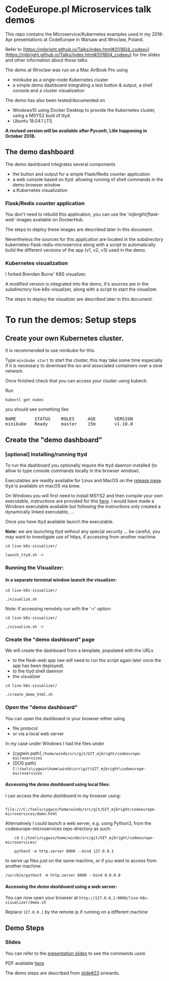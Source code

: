 # CodeEurope.pl Microservices talk demos


This repo contains the Microservice/Kubernetes examples used in my 2018-Apr presentations at CodeEurope in Warsaw and Wroclaw, Poland.

Refer to [https://mjbright.github.io/Talks/index.html#201804_codeeu](https://mjbright.github.io/Talks/index.html#201804_codeeu) for the slides and other information about those talks.

The demo at Wroclaw was run on a Mac AirBook Pro using

- minikube as a single-node Kubernetes cluster
- a simple demo dashboard integrating a test button & output, a shell console and a cluster visualization

The demo has also been tested/documented on

- Windows10 using Docker Desktop to provide the Kubernetes cluster, using a MSYS2 buid of ttyd.
- Ubuntu 18.04.1 LTS

**A revised version will be available after Pyconfr, Lille happening in October 2018.**

## The demo dashboard

The demo dashboard integrates several components

- the button and output for a simple Flask/Redis counter application
- a web console based on ttyd: allowing running of shell commands in the demo browser window
- a Kubernetes visualization 

### Flask/Redis counter application

You don't need to rebuild this application, you can use the '*mjbright/flask-web*' images available on DockerHub.

The steps to deploy these images are described later in this document.

Nevertheless the sources for this application are located in the subdirectory kubernetes-flask-redis-microservice along with a script to automatically build the different versions of the app (v1, v2, v3) used in the demo.

### Kubernetes visualization 

I forked Brendan Burns' K8S visualizer.

A modified version is integrated into the demo, it's sources are in the subdirectory live-k8s-visualizer, along with a script to start the visualizer.

The steps to deploy the visualizer are described later in this document.

# To run the demos: Setup steps

## Create your own Kubernetes cluster.

It is recommended to use minikube for this.

Type ```minikube start``` to start the cluster, this may take some time especially if it is necessary to download the iso and associated containers over a slow network.

Once finished check that you can access your cluster using kubectl.

Run

```kubectl get nodes```

you should see something like:

<pre>
NAME       STATUS    ROLES     AGE       VERSION
minikube   Ready     master    15m       v1.10.0
</pre>

## Create the "demo dashboard"


### [optional] Installing/running ttyd
To run the dashboard you optionally require the ttyd daemon installed (to allow to type console commands locally in the browser window).

Executables are readily available for Linux and MacOS on the [release page](https://github.com/tsl0922/ttyd/releases).
ttyd is available on macOS via brew.

On Windows you will first need to install MSYS2 and then compile your own executable, instructions are provided for this [here](https://github.com/tsl0922/ttyd/tree/master/msys2).  I would have made a Windows executable available but following the instructions only created a dynamically linked executable, ... 

Once you have ttyd available launch the executable.

**Note:** we are launching ttyd without any special security ... be careful, you may want to investigate use of https, if accessing from another machine.

```
cd live-k8s-visualizer/

launch_ttyd.sh -r
```

### Running the Visualizer:

#### In a separate terminal window launch the visualizer:

```
cd live-k8s-visualizer/

./visualize.sh
```

Note: if accessing remotely run with the '-r' option:
```
cd live-k8s-visualizer/

./visualize.sh -r
```

### Create the "demo dashboard" page

We will create the dashboard from a template, populated with the URLs

- to the flask-web app (we will need to run the script again later once the app has been deployed).
- to the ttyd shell daemon
- the visualizer

```
cd live-k8s-visualizer/

./create_demo_html.sh
```

### Open the "demo dashboard"

You can open the dashboard in your browser either using

- file protocol
- or via a local web server

In my case under Windows I had the files under

- [cygwin path] ```/home/windo/src/git/GIT_mjbright/codeeurope-microservices```
- [DOS path] ```C:\tools\cygwin\home\windo\src\git\GIT_mjbright\codeeurope-microservices```


#### Accessing the *demo dashboard* using local files:
I can access the *demo dashboard* in my browser using:
```
    file:///C:/tools/cygwin/home/windo/src/git/GIT_mjbright/codeeurope-microservices/demo.html
```

Alternatively I could launch a web server, e.g. using Python3, from the codeeurope-microservices repo directory as such:

```
    cd C:/tools/cygwin/home/windo/src/git/GIT_mjbright/codeeurope-microservices/

    python3 -m http.server 8000 --bind 127.0.0.1
```

to serve up files just on the same machine, or if you want to access from another machine:
```
/usr/bin/python3 -m http.server 8000 --bind 0.0.0.0
```

#### Accessing the *demo dashboard* using a web server:
You can now open your browser at
```http://127.0.0.1:8000/live-k8s-visualizer/demo.sh```

Replace ```127.0.0.1``` by the remote ip if running on a different machine



## Demo Steps



### Slides

You can refer to the [presentation slides](https://mjbright.github.io/Talks/2018-Apr-26_CodeEurope_DevMicroServicesWithKubernetes/) to see the commands used.

PDF available [here](https://mjbright.github.io/Talks/2018-Apr-26_CodeEurope_DevMicroServicesWithKubernetes/2018-Apr-26_CodeEurope_DevMicroServicesWithKubernetes.pdf)

The demo steps are described from [slide#23](https://mjbright.github.io/Talks/2018-Apr-26_CodeEurope_DevMicroServicesWithKubernetes/#43) onwards.


